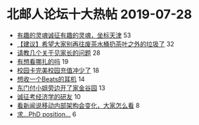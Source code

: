 # 北邮人论坛十大热帖 2019-07-28

- [有趣的灵魂诚征有趣的灵魂，坐标天津](https://bbs.byr.cn/article/Friends/1932639) 53
- [【建议】希望大家别再往废茶水桶扔茶叶之外的垃圾了](https://bbs.byr.cn/article/Picture/3246746) 32
- [请教几个关于见家长的问题](https://bbs.byr.cn/article/Feeling/3117093) 28
- [有想看哪扎的吗](https://bbs.byr.cn/article/Talking/6138600) 19
- [校园卡完美校园充值冲少了](https://bbs.byr.cn/article/CampusCard/21550) 18
- [想收一个Beats的耳机](https://bbs.byr.cn/article/Notebook/179653) 14
- [东门付小姐旁边开了家金谷园](https://bbs.byr.cn/article/Food/503290) 13
- [诚征考经济学的研友](https://bbs.byr.cn/article/AimGraduate/1172282) 10
- [看新闻说移动内部架构会变化，大家怎么看](https://bbs.byr.cn/article/Job/2041569) 8
- [求…PhD position…](https://bbs.byr.cn/article/GoAbroad/365184) 6


